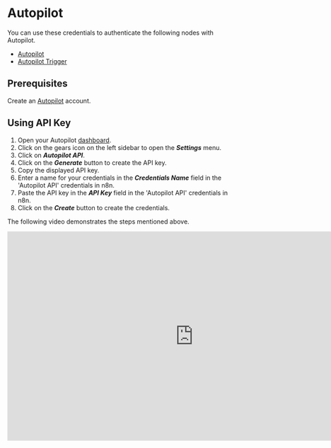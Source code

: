 # Autopilot

You can use these credentials to authenticate the following nodes with Autopilot.

- [Autopilot](/integrations/builtin/app-nodes/n8n-nodes-base.autopilot/)
- [Autopilot Trigger](/integrations/builtin/trigger-nodes/n8n-nodes-base.autopilottrigger/)

## Prerequisites

Create an [Autopilot](https://app.autopilothq.com) account.

## Using API Key

1. Open your Autopilot [dashboard](https://app.autopilothq.com).
2. Click on the gears icon on the left sidebar to open the ***Settings*** menu.
3. Click on ***Autopilot API***.
4. Click on the ***Generate*** button to create the API key.
5. Copy the displayed API key.
6. Enter a name for your credentials in the ***Credentials Name*** field in the 'Autopilot API' credentials in n8n.
7. Paste the API key in the ***API Key*** field in the 'Autopilot API' credentials in n8n.
8. Click on the ***Create*** button to create the credentials.

The following video demonstrates the steps mentioned above.

<div class="video-container">
<iframe width="840" height="472.5" src="https://www.youtube.com/embed/zy8uVHpwVHM" frameborder="0" allow="accelerometer; autoplay; clipboard-write; encrypted-media; gyroscope; picture-in-picture" allowfullscreen></iframe>
</div>
